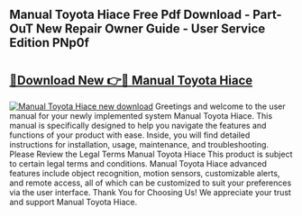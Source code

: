## Manual Toyota Hiace Free Pdf Download - Part-OuT New Repair Owner Guide - User Service Edition PNp0f

# <h2><a href="http://cf10256.oget.top/?id=Manual+Toyota+Hiace">🔗Download New 👉🔴 Manual Toyota Hiace</a></h2>

[![Manual Toyota Hiace new download](https://i.imgur.com/5g1atiW.png)](http://cf10256.oget.top/?id=Manual+Toyota+Hiace)
Greetings and welcome to the user manual for your newly implemented system Manual Toyota Hiace. This manual is specifically designed to help you navigate the features and functions of your product with ease. Inside, you will find detailed instructions for installation, usage, maintenance, and troubleshooting. Please Review the Legal Terms Manual Toyota Hiace This product is subject to certain legal terms and conditions. Manual Toyota Hiace advanced features include object recognition, motion sensors, customizable alerts, and remote access, all of which can be customized to suit your preferences via the user interface. Thank You for Choosing Us! We appreciate your trust and support Manual Toyota Hiace.
